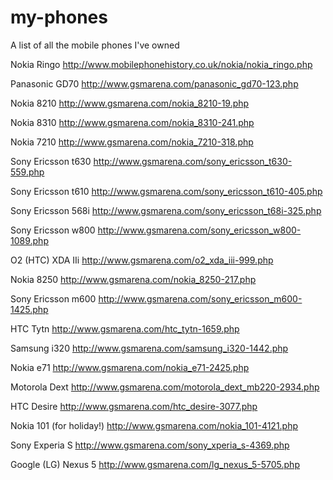 my-phones
=========

A list of all the mobile phones I've owned



Nokia Ringo
http://www.mobilephonehistory.co.uk/nokia/nokia_ringo.php

Panasonic GD70
http://www.gsmarena.com/panasonic_gd70-123.php

Nokia 8210
http://www.gsmarena.com/nokia_8210-19.php

Nokia 8310
http://www.gsmarena.com/nokia_8310-241.php

Nokia 7210
http://www.gsmarena.com/nokia_7210-318.php

Sony Ericsson t630
http://www.gsmarena.com/sony_ericsson_t630-559.php

Sony Ericsson t610
http://www.gsmarena.com/sony_ericsson_t610-405.php

Sony Ericsson 568i
http://www.gsmarena.com/sony_ericsson_t68i-325.php

Sony Ericsson w800
http://www.gsmarena.com/sony_ericsson_w800-1089.php

O2 (HTC) XDA IIi
http://www.gsmarena.com/o2_xda_iii-999.php

Nokia 8250
http://www.gsmarena.com/nokia_8250-217.php

Sony Ericsson m600
http://www.gsmarena.com/sony_ericsson_m600-1425.php

HTC Tytn
http://www.gsmarena.com/htc_tytn-1659.php

Samsung i320
http://www.gsmarena.com/samsung_i320-1442.php

Nokia e71
http://www.gsmarena.com/nokia_e71-2425.php

Motorola Dext
http://www.gsmarena.com/motorola_dext_mb220-2934.php

HTC Desire
http://www.gsmarena.com/htc_desire-3077.php

Nokia 101 (for holiday!)
http://www.gsmarena.com/nokia_101-4121.php 

Sony Experia S
http://www.gsmarena.com/sony_xperia_s-4369.php

Google (LG) Nexus 5 
http://www.gsmarena.com/lg_nexus_5-5705.php 
